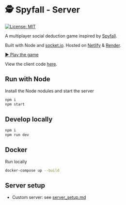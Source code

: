 # 🕵️ Spyfall - Server

[![License: MIT](https://img.shields.io/badge/license-MIT-green)](https://github.com/VeryBadFrags/spyfall-server/blob/main/LICENSE)

A multiplayer social deduction game inspired by [Spyfall](https://hwint.ru/portfolio-item/spyfall/).

Built with Node and [socket.io](https://socket.io).
Hosted on [Netlify](https://www.netlify.com) & [Render](https://render.com).

[▶️ Play the game](https://spy.verybadfrags.com)

View the client code [here](https://github.com/VeryBadFrags/spyfall-client).

## Run with Node

Install the Node nodules and start the server

```sh
npm i
npm start
```

## Develop locally

```sh
npm i
npm run dev
```

## Docker

Run locally

```sh
docker-compose up --build
```

## Server setup

- Custom server: see [server_setup.md](docs/server_setup.md)
